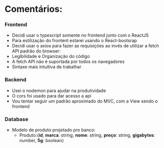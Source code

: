 # Comentários: #

### Frontend ###
- Decidi usar o typescript somente no frontend junto com o ReactJS
- Para estilização do frontent estarei usando o React-bootsrap
- Decidi usar o axios para fazer as requisições ao invés de utilizar a fetch API padrão do browser:
 - Legibilidade e Organização do código
 - A fetch API não é suportada por todos os navegadores
 - Sintaxe mais intuítiva de trabalhar

### Backend ###
- Usei o nodemon para ajudar na produtividade
- O cors foi usado para dar acesso a api
- Vou tentar seguir um padrão aproximado do MVC, com a View sendo o frontend

### Database ###
- Modelo de produto projetado pro banco: 
  - Produto:{__id__, __marca__: string, __nome__: string, __preço__: string, __gigabytes__: number, __5g__: boolean}